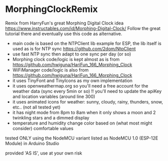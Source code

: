 # MorphingClockRemix
Remix from HarryFun's great Morphing Digital Clock idea https://www.instructables.com/id/Morphing-Digital-Clock/
Follow the great tutorial there and eventually use this code as alternative.
 
- main code is based on the NTPClient lib example for ESP, the lib itself is used as is for NTP sync https://github.com/2dom/NtpClient
- use fast NTP sync then adapt to one sync per day (or so)
- Morphing clock code/logic is kept almost as is from https://github.com/hwiguna/HariFun_166_Morphing_Clock
- WiFiManager code/logic is also from https://github.com/hwiguna/HariFun_166_Morphing_Clock
- it uses TinyFont and TinyIcons as my own implementation
- it uses openweathermap.org so you'll need a free account for the weather data (sync every 5min or so)
  !! you'll need to update the apiKey and location variables (around line 300)
- it uses animated icons for weather: sunny, cloudy, rainy, thunders, snow, etc.. (not all tested yet)
- it has night mode from 8pm to 8am when it only shows a moon and 2 twinkling stars and a dimmed display
- temperature and humidity change color based on (what most might consider) comfortable values

tested ONLY using the NodeMCU variant listed as NodeMCU 1.0 (ESP-12E Module) in Arduino Studio

provided 'AS IS', use at your own risk

